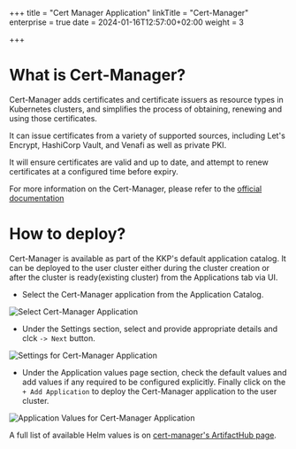 +++
title = "Cert Manager Application"
linkTitle = "Cert-Manager"
enterprise = true
date = 2024-01-16T12:57:00+02:00
weight = 3

+++

# What is Cert-Manager?

Cert-Manager adds certificates and certificate issuers as resource types in Kubernetes clusters, and simplifies the process of obtaining, renewing and using those certificates.

It can issue certificates from a variety of supported sources, including Let's Encrypt, HashiCorp Vault, and Venafi as well as private PKI.

It will ensure certificates are valid and up to date, and attempt to renew certificates at a configured time before expiry.

For more information on the Cert-Manager, please refer to the [official documentation](https://cert-manager.io/)

# How to deploy?

Cert-Manager is available as part of the KKP's default application catalog. 
It can be deployed to the user cluster either during the cluster creation or after the cluster is ready(existing cluster) from the Applications tab via UI.

* Select the Cert-Manager application from the Application Catalog.

![Select Cert-Manager Application](/img/kubermatic/common/applications/default-app-catalog/01-select-application-cert-manager-app.png)

* Under the Settings section, select and provide appropriate details and clck `-> Next` button.

![Settings for Cert-Manager Application](/img/kubermatic/common/applications/default-app-catalog/02-settings-cert-manager-app.png)

* Under the Application values page section, check the default values and add values if any required to be configured explicitly. Finally click on the `+ Add Application` to deploy the Cert-Manager application to the user cluster.

![Application Values for Cert-Manager Application](/img/kubermatic/common/applications/default-app-catalog/03-applicationvalues-cert-manager-app.png)

A full list of available Helm values is on [cert-manager's ArtifactHub page](https://artifacthub.io/packages/helm/cert-manager/cert-manager).
